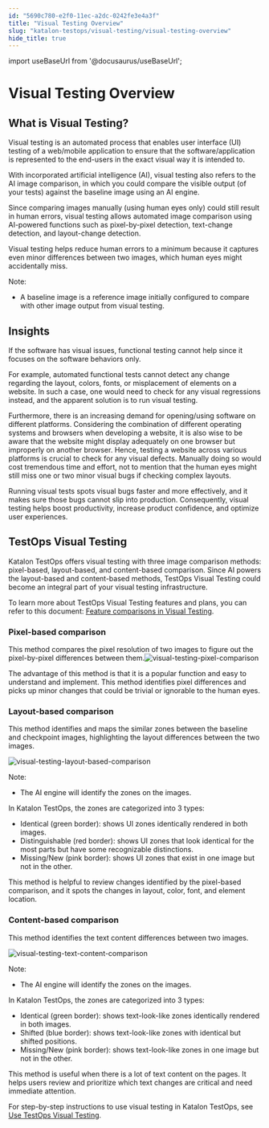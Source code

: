 ```yaml
---
id: "5690c780-e2f0-11ec-a2dc-0242fe3e4a3f"
title: "Visual Testing Overview"
slug: "katalon-testops/visual-testing/visual-testing-overview"
hide_title: true
---
```

import useBaseUrl from '@docusaurus/useBaseUrl';


# <a id="id_visual-testing-overview" class="anchor_top_offset"/><a id="ariaid-title1" class="anchor_top_offset"/>Visual Testing Overview


## What is Visual Testing?

<p xmlns="http://www.w3.org/1999/xhtml" className="p">Visual testing is an automated process that enables user interface (UI) testing of a web/mobile application to ensure that the software/application is represented to the end-users in the exact visual way it is intended to.</p> 
<p xmlns="http://www.w3.org/1999/xhtml" className="p">With incorporated artificial intelligence (AI), visual testing also refers to the AI image comparison, in which you could compare the visible output (of your tests) against the baseline image using an AI engine.</p> 
<p xmlns="http://www.w3.org/1999/xhtml" className="p">Since comparing images manually (using human eyes only) could still result in human errors, visual testing allows automated image comparison using AI-powered functions such as pixel-by-pixel detection, text-change detection, and layout-change detection.</p> 
<p xmlns="http://www.w3.org/1999/xhtml" className="p">Visual testing helps reduce human errors to a minimum because it captures even minor differences between two images, which human eyes might accidentally miss.</p> 
<div xmlns="http://www.w3.org/1999/xhtml" className="p"><div className="note note note_note"><span className="note__title">Note:</span> <ul className="ul"><li className="li"><p className="p">A baseline image is a reference image initially configured to compare with other image output from visual testing.</p></li></ul></div></div>

## Insights

<p xmlns="http://www.w3.org/1999/xhtml" className="p">If the software has visual issues, functional testing cannot help since it focuses on the software behaviors only.</p> 
<p xmlns="http://www.w3.org/1999/xhtml" className="p">For example, automated functional tests cannot detect any change regarding the layout, colors, fonts, or misplacement of elements on a website. In such a case, one would need to check for any visual regressions instead, and the apparent solution is to run visual testing.</p> 
<p xmlns="http://www.w3.org/1999/xhtml" className="p">Furthermore, there is an increasing demand for opening/using software on different platforms. Considering the combination of different operating systems and browsers when developing a website, it is also wise to be aware that the website might display adequately on one browser but improperly on another browser. Hence, testing a website across various platforms is crucial to check for any visual defects. Manually doing so would cost tremendous time and effort, not to mention that the human eyes might still miss one or two minor visual bugs if checking complex layouts.</p> 
<p xmlns="http://www.w3.org/1999/xhtml" className="p">Running visual tests spots visual bugs faster and more effectively, and it makes sure those bugs cannot slip into production. Consequently, visual testing helps boost productivity, increase product confidence, and optimize user experiences.</p> 

## <a id="id_3" class="anchor_top_offset"/>TestOps Visual Testing

<p xmlns="http://www.w3.org/1999/xhtml" className="p">Katalon TestOps offers visual testing with three image comparison methods: pixel-based, layout-based, and content-based comparison. Since AI powers the layout-based and content-based methods, TestOps Visual Testing could become an integral part of your visual testing infrastructure.</p> 
<p xmlns="http://www.w3.org/1999/xhtml" className="p">To learn more about TestOps Visual Testing features and plans, you can refer to this document: <a className="xref" href="/docs/products-and-licenses/visual-testing-subscriptions/feature-comparisons-in-visual-testing">Feature comparisons in Visual Testing</a>.</p> 

### <a id="id_4" class="anchor_top_offset"/>Pixel-based comparison

<p xmlns="http://www.w3.org/1999/xhtml" className="p">This method compares the pixel resolution of two images to   figure out the pixel-by-pixel differences between them.<img className="image" src={useBaseUrl("/ea2c8340-072a-11ed-a2dc-0242fe3e4a3f.png")} alt="visual-testing-pixel-comparison" /></p> 
<p xmlns="http://www.w3.org/1999/xhtml" className="p">The advantage of this method is that it is a popular function   and easy to understand and implement. This method identifies pixel   differences and picks up minor changes that could be trivial or   ignorable to the human eyes.</p> 

### <a id="id_5" class="anchor_top_offset"/>Layout-based comparison

<p xmlns="http://www.w3.org/1999/xhtml" className="p">This method identifies and maps the similar zones between the   baseline and checkpoint images, highlighting the layout differences   between the two images.</p> 
<p xmlns="http://www.w3.org/1999/xhtml" className="p">   <img className="image" src={useBaseUrl("/ea294ef0-072a-11ed-a2dc-0242fe3e4a3f.png")} alt="visual-testing-layout-based-comparison" /></p> 
<div xmlns="http://www.w3.org/1999/xhtml" className="note note note_note"><span className="note__title">Note:</span> 
  <ul className="ul"><li className="li"><p className="p">The AI engine will identify the zones on the images.</p></li></ul>
</div>
<p xmlns="http://www.w3.org/1999/xhtml" className="p">In Katalon TestOps, the zones are categorized into 3 types:</p> 
<ul xmlns="http://www.w3.org/1999/xhtml" className="ul"><li className="li">Identical (green border): shows UI zones identically rendered     in both images.</li><li className="li">Distinguishable (red border): shows UI zones that look     identical for the most parts but have some recognizable     distinctions.</li><li className="li">Missing/New (pink border): shows UI zones that exist in one     image but not in the other.</li></ul> 
<p xmlns="http://www.w3.org/1999/xhtml" className="p">This method is helpful to review changes identified by the   pixel-based comparison, and it spots the changes in layout, color,   font, and element location.</p> 

### <a id="id_6" class="anchor_top_offset"/>Content-based comparison

<p xmlns="http://www.w3.org/1999/xhtml" className="p">This method identifies the text content differences between two   images.</p> 
<p xmlns="http://www.w3.org/1999/xhtml" className="p">   <img className="image" src={useBaseUrl("/ea25cc80-072a-11ed-a2dc-0242fe3e4a3f.png")} alt="visual-testing-text-content-comparison" />           </p> 
<div xmlns="http://www.w3.org/1999/xhtml" className="note note note_note"><span className="note__title">Note:</span> 
  <ul className="ul"><li className="li"><p className="p">The AI engine will identify the zones on the images.</p></li></ul>
</div>
<p xmlns="http://www.w3.org/1999/xhtml" className="p">In Katalon TestOps, the zones are categorized into 3 types:</p> 
<ul xmlns="http://www.w3.org/1999/xhtml" className="ul"><li className="li">Identical (green border): shows text-look-like zones     identically rendered in both images.</li><li className="li">Shifted (blue border): shows text-look-like zones with     identical but shifted positions.</li><li className="li">Missing/New (pink border): shows text-look-like zones in one     image but not in the other.</li></ul> 
<p xmlns="http://www.w3.org/1999/xhtml" className="p">This method is useful when there is a lot of text content on the   pages. It helps users review and prioritize which text changes are   critical and need immediate attention.</p> 
<p xmlns="http://www.w3.org/1999/xhtml" className="p">For step-by-step instructions to use visual testing in Katalon   TestOps, see <a className="xref" href="/docs/katalon-testops/visual-testing/use-testops-visual-testing#task-1734">Use     TestOps Visual Testing</a>.</p> 
